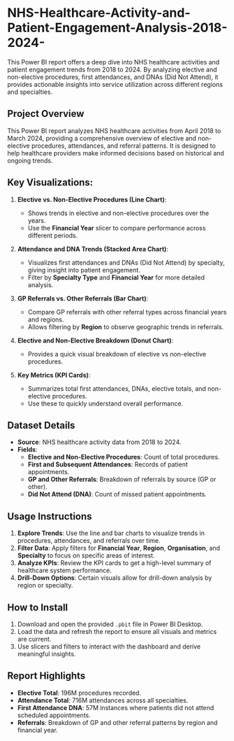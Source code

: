 # NHS-Healthcare-Activity-and-Patient-Engagement-Analysis-2018-2024-
This Power BI report offers a deep dive into NHS healthcare activities and patient engagement trends from 2018 to 2024. By analyzing elective and non-elective procedures, first attendances, and DNAs (Did Not Attend), it provides actionable insights into service utilization across different regions and specialties.
## Project Overview
This Power BI report analyzes NHS healthcare activities from April 2018 to March 2024, providing a comprehensive overview of elective and non-elective procedures, attendances, and referral patterns. It is designed to help healthcare providers make informed decisions based on historical and ongoing trends.

## Key Visualizations:
1. **Elective vs. Non-Elective Procedures (Line Chart)**:
   - Shows trends in elective and non-elective procedures over the years.
   - Use the **Financial Year** slicer to compare performance across different periods.

2. **Attendance and DNA Trends (Stacked Area Chart)**:
   - Visualizes first attendances and DNAs (Did Not Attend) by specialty, giving insight into patient engagement.
   - Filter by **Specialty Type** and **Financial Year** for more detailed analysis.

3. **GP Referrals vs. Other Referrals (Bar Chart)**:
   - Compare GP referrals with other referral types across financial years and regions.
   - Allows filtering by **Region** to observe geographic trends in referrals.

4. **Elective and Non-Elective Breakdown (Donut Chart)**:
   - Provides a quick visual breakdown of elective vs non-elective procedures.

5. **Key Metrics (KPI Cards)**:
   - Summarizes total first attendances, DNAs, elective totals, and non-elective procedures.
   - Use these to quickly understand overall performance.

## Dataset Details
- **Source**: NHS healthcare activity data from 2018 to 2024.
- **Fields**:
  - **Elective and Non-Elective Procedures**: Count of total procedures.
  - **First and Subsequent Attendances**: Records of patient appointments.
  - **GP and Other Referrals**: Breakdown of referrals by source (GP or other).
  - **Did Not Attend (DNA)**: Count of missed patient appointments.

## Usage Instructions
1. **Explore Trends**: Use the line and bar charts to visualize trends in procedures, attendances, and referrals over time.
2. **Filter Data**: Apply filters for **Financial Year**, **Region**, **Organisation**, and **Specialty** to focus on specific areas of interest.
3. **Analyze KPIs**: Review the KPI cards to get a high-level summary of healthcare system performance.
4. **Drill-Down Options**: Certain visuals allow for drill-down analysis by region or specialty.

## How to Install
1. Download and open the provided `.pbit` file in Power BI Desktop.
2. Load the data and refresh the report to ensure all visuals and metrics are current.
3. Use slicers and filters to interact with the dashboard and derive meaningful insights.

## Report Highlights
- **Elective Total**: 196M procedures recorded.
- **Attendance Total**: 716M attendances across all specialties.
- **First Attendance DNA**: 57M instances where patients did not attend scheduled appointments.
- **Referrals**: Breakdown of GP and other referral patterns by region and financial year.


